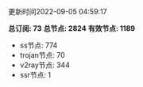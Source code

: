 更新时间2022-09-05 04:59:17

**总订阅: 73**
**总节点: 2824**
**有效节点: 1189**
- ss节点: 774
- trojan节点: 70
- v2ray节点: 344
- ssr节点: 1
